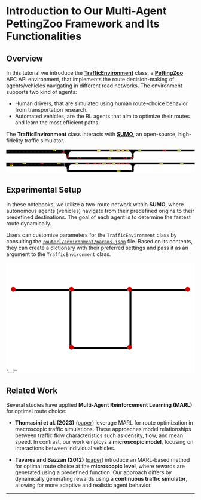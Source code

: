 # **Introduction to Our Multi-Agent PettingZoo Framework and Its Functionalities**  

## Overview  

In this tutorial we introduce the [**TrafficEnvironment**](https://github.com/COeXISTENCE-PROJECT/RouteRL/blob/main/routerl/environment/environment.py) class, a [**PettingZoo**](https://pettingzoo.farama.org/index.html) AEC API environment, that implements the route decision-making of agents/vehicles navigating in different road networks. The environment supports two kind of agents: 
- Human drivers, that are simulated using human route-choice behavior from transportation research.
- Automated vehicles, are the RL agents that aim to optimize their routes and learn the most efficient paths.

The **TrafficEnvironment** class interacts with [**SUMO**](https://eclipse.dev/sumo/), an open-source, high-fidelity traffic simulator.  

<p align="center">
  <img src="../../docs/img/two_route_net_1.png" alt="Two-route network" />
  <img src="../../docs/img/two_route_net_1_2.png" alt="Two-route network" />
</p>  

## **Experimental Setup**  

In these notebooks, we utilize a two-route network within **SUMO**, where autonomous agents (vehicles) navigate from their predefined origins to their predefined destinations. The goal of each agent is to determine the fastest route dynamically.  

Users can customize parameters for the `TrafficEnvironment` class by consulting the [`routerl/environment/params.json`](https://github.com/COeXISTENCE-PROJECT/RouteRL/blob/4f4bc0a90d821e95b7193b00c93d6aaf10b34f41/routerl/environment/params.json) file. Based on its contents, they can create a dictionary with their preferred settings and pass it as an argument to the `TrafficEnvironment` class.

<p align="center">
  <img src="../../docs/img/two_route_yield.png" alt="Two-route network with yielding" />
</p>  

## **Related Work**  

Several studies have applied **Multi-Agent Reinforcement Learning (MARL)** for optimal route choice:  

- **Thomasini et al. (2023)** ([paper](https://alaworkshop2023.github.io/papers/ALA2023_paper_69.pdf)) leverage MARL for route optimization in macroscopic traffic simulations. These approaches model relationships between traffic flow characteristics such as density, flow, and mean speed. In contrast, our work employs a **microscopic model**, focusing on interactions between individual vehicles.  

- **Tavares and Bazzan (2012)** ([paper](https://www.researchgate.net/publication/235219033_Reinforcement_learning_for_route_choice_in_an_abstract_traffic_scenario)) introduce an MARL-based method for optimal route choice at the **microscopic level**, where rewards are generated using a predefined function. Our approach differs by dynamically generating rewards using a **continuous traffic simulator**, allowing for more adaptive and realistic agent behavior.  

---

